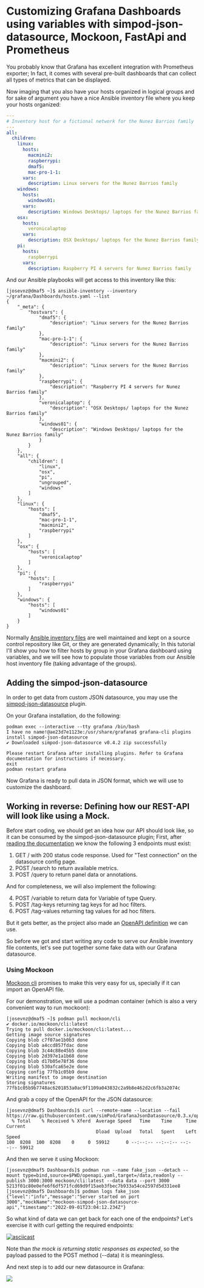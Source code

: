 # Customizing Grafana Dashboards using variables with simpod-json-datasource, Mockoon, FastApi and Prometheus

You probably know that Grafana has excellent integration with Prometheus exporter; In fact, it comes with several pre-built dashboards that can collect all types of metrics that can be displayed.

Now imaging that you also have your hosts organized in logical groups and for sake of argument you have a nice Ansible inventory file where you keep your hosts organized:


````yaml
---
# Inventory host for a fictional network for the Nunez Barrios family
---
all:
  children:
    linux:
      hosts:
        macmini2:
        raspberrypi:
        dmaf5:
        mac-pro-1-1:
      vars:
        description: Linux servers for the Nunez Barrios family
    windows:
      hosts:
        windows01:
      vars:
        description: Windows Desktops/ laptops for the Nunez Barrios family
    osx:
      hosts:
        veronicalaptop
      vars:
        description: OSX Desktops/ laptops for the Nunez Barrios family
    pi:
      hosts:
        raspberrypi
      vars:
        description: Raspberry PI 4 servers for Nunez Barrios family

````

And our Ansible playbooks will get access to this inventory like this:

```shell
[josevnz@dmaf5 ~]$ ansible-inventory --inventory ~/grafana/Dashboards/hosts.yaml --list
{
    "_meta": {
        "hostvars": {
            "dmaf5": {
                "description": "Linux servers for the Nunez Barrios family"
            },
            "mac-pro-1-1": {
                "description": "Linux servers for the Nunez Barrios family"
            },
            "macmini2": {
                "description": "Linux servers for the Nunez Barrios family"
            },
            "raspberrypi": {
                "description": "Raspberry PI 4 servers for Nunez Barrios family"
            },
            "veronicalaptop": {
                "description": "OSX Desktops/ laptops for the Nunez Barrios family"
            },
            "windows01": {
                "description": "Windows Desktops/ laptops for the Nunez Barrios family"
            }
        }
    },
    "all": {
        "children": [
            "linux",
            "osx",
            "pi",
            "ungrouped",
            "windows"
        ]
    },
    "linux": {
        "hosts": [
            "dmaf5",
            "mac-pro-1-1",
            "macmini2",
            "raspberrypi"
        ]
    },
    "osx": {
        "hosts": [
            "veronicalaptop"
        ]
    },
    "pi": {
        "hosts": [
            "raspberrypi"
        ]
    },
    "windows": {
        "hosts": [
            "windows01"
        ]
    }
}
```

Normally [Ansible inventory files](https://www.redhat.com/sysadmin/ansible-dynamic-inventories) are well maintained and kept on a source control repository like Git, or they are generated dynamically; In this tutorial I'll show you how to filter hosts by group in your Grafana dashboard using variables, and we will see how to populate those variables from our Ansible host inventory file (taking advantage of the groups).


## Adding the simpod-json-datasource

In order to get data from custom JSON datasource, you may use the [simpod-json-datasource](https://grafana.com/grafana/plugins/simpod-json-datasource/) plugin.

On your Grafana installation, do the following:

```shell
podman exec --interactive --tty grafana /bin/bash
I have no name!@ae23d7e1123e:/usr/share/grafana$ grafana-cli plugins install simpod-json-datasource
✔ Downloaded simpod-json-datasource v0.4.2 zip successfully

Please restart Grafana after installing plugins. Refer to Grafana documentation for instructions if necessary.
exit
podman restart grafana
```

Now Grafana is ready to pull data in JSON format, which we will use to customize the dashboard.

## Working in reverse: Defining how our REST-API will look like using a Mock.

Before start coding, we should get an idea how our API should look like, so it can be consumed by the simpod-json-datasource plugin; First, after [reading the documentation](https://github.com/simPod/GrafanaJsonDatasource)
we know the following 3 endpoints must exist:

1. GET / with 200 status code response. Used for "Test connection" on the datasource config page.
2. POST /search to return available metrics.
3. POST /query to return panel data or annotations.

And for completeness, we will also implement the following:

4. POST /variable to return data for Variable of type Query.
5. POST /tag-keys returning tag keys for ad hoc filters.
6. POST /tag-values returning tag values for ad hoc filters.

But it gets better, as the project also made an [OpenAPI definition](https://github.com/simPod/GrafanaJsonDatasource/blob/0.3.x/openapi.yaml) we can use.

So before we got and start writing any code to serve our Ansible inventory file contents, let's see put together some fake data with our Grafana datasource.

### Using Mockoon

[Mockoon cli](https://mockoon.com/cli/) promises to make this very easy for us, specially if it can import an OpenAPI file.

For our demonstration, we will use a podman container (which is also a very convenient way to run mockoon):

```shell
[josevnz@dmaf5 ~]$ podman pull mockoon/cli
✔ docker.io/mockoon/cli:latest
Trying to pull docker.io/mockoon/cli:latest...
Getting image source signatures
Copying blob c7f07ae1b0b3 done  
Copying blob a4ccd857fdac done  
Copying blob 3c44c88e45b5 done  
Copying blob 2d397e1a1b68 done  
Copying blob d17b05e78f36 done  
Copying blob 530afca65e2e done  
Copying config 77fb1c05b9 done  
Writing manifest to image destination
Storing signatures
77fb1c05b9b7748ac6201853a0ac9f1109a043832c2a9b8e462d2c6fb3a2074c
```

And grab a copy of the OpenAPI for the JSON datasource:
```shell
[josevnz@dmaf5 Dashboards]$ curl --remote-name --location --fail https://raw.githubusercontent.com/simPod/GrafanaJsonDatasource/0.3.x/openapi.yaml
  % Total    % Received % Xferd  Average Speed   Time    Time     Time  Current
                                 Dload  Upload   Total   Spent    Left  Speed
100  8208  100  8208    0     0  59912      0 --:--:-- --:--:-- --:--:-- 59912
```

And then we serve it using Mockoon:
```shell
[josevnz@dmaf5 Dashboards]$ podman run --name fake_json --detach --mount type=bind,source=$PWD/openapi.yaml,target=/data,readonly --publish 3000:3000 mockoon/cli:latest --data data --port 3000
5213f01c80e0efe6f6df571fcd69d9f15aeb3fbec7b933a54ce2597d5d331ee8
[josevnz@dmaf5 Dashboards]$ podman logs fake_json
{"level":"info","message":"Server started on port 3000","mockName":"mockoon-simpod-json-datasource-api","timestamp":"2022-09-01T23:04:12.234Z"}
```

So what kind of data we can get back for each one of the endpoints? Let's exercise it with curl getting the required endpoints:

[![asciicast](https://asciinema.org/a/518450.svg)](https://asciinema.org/a/518450)

Note than _the mock is returning static responses as expected_, so the payload passed to the POST method (--data) it is meaningless.

And next step is to add our new datasource in Grafana:

![](fake_datasource.png)




